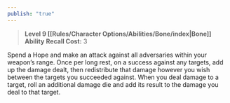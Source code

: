 ```yaml
---
publish: "true"
---
```

> **Level 9 [[Rules/Character Options/Abilities/Bone/index|Bone]] Ability**
> **Recall Cost:** 3

Spend a Hope and make an attack against all adversaries within your weapon’s range. Once per long rest, on a success against any targets, add up the damage dealt, then redistribute that damage however you wish between the targets you succeeded against. When you deal damage to a target, roll an additional damage die and add its result to the damage you deal to that target.
